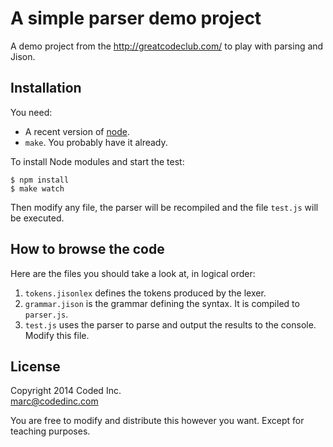 # A simple parser demo project

A demo project from the http://greatcodeclub.com/ to play with parsing and Jison.

## Installation

You need:

- A recent version of [node](http://nodejs.org/).
- `make`. You probably have it already.

To install Node modules and start the test:

    $ npm install
    $ make watch

Then modify any file, the parser will be recompiled and the file `test.js` will be executed.

## How to browse the code

Here are the files you should take a look at, in logical order:

1. `tokens.jisonlex` defines the tokens produced by the lexer.
2. `grammar.jison` is the grammar defining the syntax. It is compiled to `parser.js`.
3. `test.js` uses the parser to parse and output the results to the console. Modify this file.

## License

Copyright 2014 Coded Inc.  
marc@codedinc.com

You are free to modify and distribute this however you want. Except for teaching purposes.
